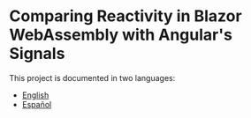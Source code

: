 # Comparing Reactivity in Blazor WebAssembly with Angular's Signals

This project is documented in two languages:
- [English](README_EN.md)
- [Español](README_ES.md)




